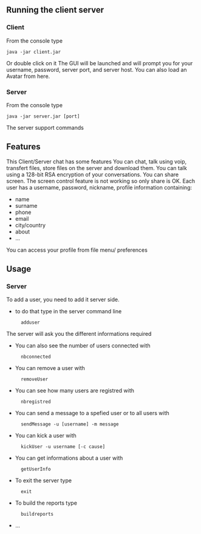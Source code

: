 ## Running the client server

### Client

From the console type

	java -jar client.jar
Or double click on it
The GUI will be launched and will prompt you for your username, password, server port, and server host. You can also load an Avatar from here.
### Server

From the console type

	java -jar server.jar [port]
The server support commands

## Features
This Client/Server chat has some features
You can chat, talk using voip, transfert files, store files on the server and download them.
You can talk using a 128-bit RSA encryption of your conversations.
You can share screen. The screen control feature is not working so only share is OK.
Each user has a username, password, nickname, profile information containing:

- name
- surname
- phone
- email
- city/country
- about
- ...

You can access your profile from file menu/ preferences

## Usage

### Server

To add a user, you need to add it server side.

- to do that type in the server command line 

		adduser

The server will ask you the different informations required

- You can also see the number of users connected with 
	
		nbconnected

- You can remove a user with
	
		removeUser

- You can see how many users are registred with
	
		nbregistred

- You can send a message to a spefied user or to all users with
	
		sendMessage -u [username] -m message

- You can kick a user with

		kickUser -u username [-c cause]

- You can get informations about a user with
	
		getUserInfo

- To exit the server type
	
		exit

- To build the reports type
	
		buildreports

- ...



